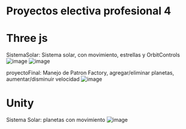 # Proyectos electiva profesional 4

# Three js
SistemaSolar: Sistema solar, con movimiento, estrellas y OrbitControls
![image](https://user-images.githubusercontent.com/40616126/133717661-4d9d334f-eadb-4765-bfe2-bb480b4346bb.png)
![image](https://user-images.githubusercontent.com/40616126/133717688-32e6e3be-59ae-47ba-8014-bb5bb57146e0.png)

proyectoFinal: Manejo de Patron Factory, agregar/eliminar planetas, aumentar/disminuir velocidad
![image](https://user-images.githubusercontent.com/40616126/133717866-65e580b2-85ec-49da-9738-d56fa84b5cff.png)

# Unity
Sistema Solar: planetas con movimiento
![image](https://user-images.githubusercontent.com/40616126/139356962-7cfc335b-a2bd-4264-9dfa-48b6803aae24.png)
